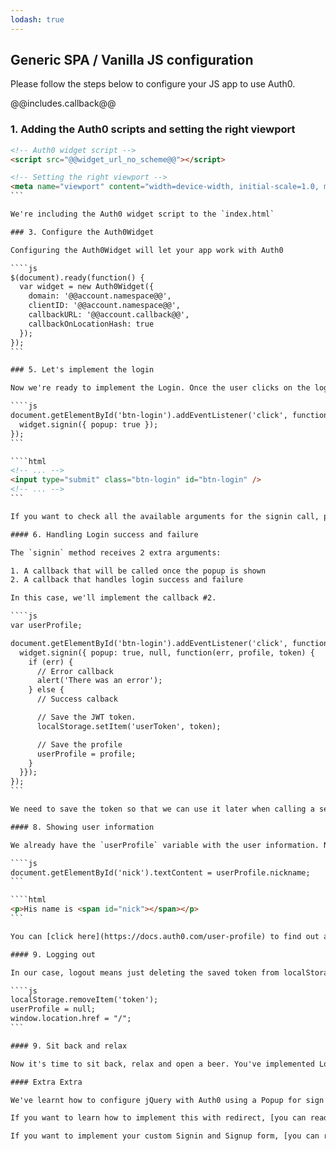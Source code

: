 ```yaml
---
lodash: true
---
```


## Generic SPA / Vanilla JS configuration

Please follow the steps below to configure your JS app to use Auth0.

@@includes.callback@@

### 1. Adding the Auth0 scripts and setting the right viewport

````html
<!-- Auth0 widget script -->
<script src="@@widget_url_no_scheme@@"></script>

<!-- Setting the right viewport -->
<meta name="viewport" content="width=device-width, initial-scale=1.0, maximum-scale=1.0, user-scalable=no" />
```

We're including the Auth0 widget script to the `index.html`

### 3. Configure the Auth0Widget

Configuring the Auth0Widget will let your app work with Auth0

````js
$(document).ready(function() {
  var widget = new Auth0Widget({
    domain: '@@account.namespace@@',
    clientID: '@@account.namespace@@',
    callbackURL: '@@account.callback@@',
    callbackOnLocationHash: true
  });
});
```

### 5. Let's implement the login

Now we're ready to implement the Login. Once the user clicks on the login button, we'll call the `signin` method of Auth0's `widget` we've just created.

````js
document.getElementById('btn-login').addEventListener('click', function() {
  widget.signin({ popup: true });
});
```

````html
<!-- ... -->
<input type="submit" class="btn-login" id="btn-login" />
<!-- ... -->
```

If you want to check all the available arguments for the signin call, please [check here](TODO://)

#### 6. Handling Login success and failure

The `signin` method receives 2 extra arguments:

1. A callback that will be called once the popup is shown
2. A callback that handles login success and failure

In this case, we'll implement the callback #2.

````js
var userProfile;

document.getElementById('btn-login').addEventListener('click', function() {
  widget.signin({ popup: true, null, function(err, profile, token) {
    if (err) {
      // Error callback
      alert('There was an error');
    } else {
      // Success calback

      // Save the JWT token.
      localStorage.setItem('userToken', token);

      // Save the profile
      userProfile = profile;
    }
  }});
});
```

We need to save the token so that we can use it later when calling a server or an API. In this case, we're saving that token in LocalStorage.

#### 8. Showing user information

We already have the `userProfile` variable with the user information. Now, we can set that information to a span:

````js
document.getElementById('nick').textContent = userProfile.nickname;
```

````html
<p>His name is <span id="nick"></span></p>
```

You can [click here](https://docs.auth0.com/user-profile) to find out all of the available properties from the user's profile. Please note that some of this depend on the social provider being used.

#### 9. Logging out

In our case, logout means just deleting the saved token from localStorage and redirecting the user to the home page.

````js
localStorage.removeItem('token');
userProfile = null;
window.location.href = "/";
```

#### 9. Sit back and relax

Now it's time to sit back, relax and open a beer. You've implemented Login and Signup with Auth0 and jQuery.

#### Extra Extra

We've learnt how to configure jQuery with Auth0 using a Popup for sign in.

If you want to learn how to implement this with redirect, [you can read here](TODO://)

If you want to implement your custom Signin and Signup form, [you can read here](TODO://)
